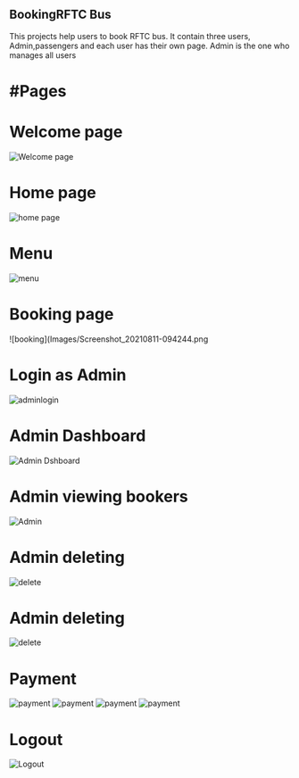 ## BookingRFTC Bus
This projects help users to book RFTC bus.  It contain three users, Admin,passengers and each user has their own page. Admin is the one who manages all users
# #Pages
# Welcome  page
![Welcome page](Images/Screenshot_20210811-094225.png)
# Home page
![home page](Images/Screenshot_20210811-094231.png)
# Menu
![menu](Images/Screenshot_20210811-094236.png)
# Booking page
![booking](Images/Screenshot_20210811-094244.png
# Login as Admin
![adminlogin](Images/Screenshot_20210811-094252.png)
#  Admin Dashboard
![Admin Dshboard](Images/Screenshot_20210811-094318.png)
#  Admin viewing bookers
![Admin](Images/Screenshot_20210811-094326.png)
#  Admin deleting
![delete](Images/Screenshot_20210811-094331.png)
#  Admin deleting
![delete](Images/Screenshot_20210811-094331.png)
# Payment
![payment](Images/Screenshot_20210811-094416.png)
![payment](Images/Screenshot_20210811-094423.png)
![payment](Images/Screenshot_20210811-094444.png)
![payment](Images/Screenshot_20210811-094459.png)
# Logout
![Logout](images/Screenshot_20210810-194333.png)
